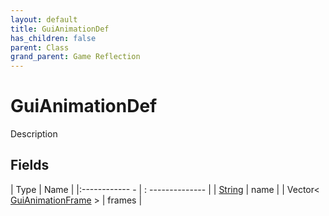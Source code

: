 ```yaml
---
layout: default
title: GuiAnimationDef
has_children: false
parent: Class
grand_parent: Game Reflection
---
```

# GuiAnimationDef
Description 

## Fields
| Type | Name |
|:------------ - | : -------------- |
| [String](game-reflection/components/string.md) | name |
| Vector< [GuiAnimationFrame](game-reflection/classes/gui_animation_frame.md) > | frames |
